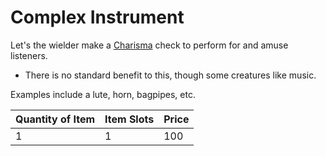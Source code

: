 # Complex Instrument

Let's the wielder make a [Charisma](../../../../Player%20Characters/Chosen%20Statistics/Charisma.md) check to perform for and amuse listeners.

- There is no standard benefit to this, though some creatures like music.

Examples include a lute, horn, bagpipes, etc.

| Quantity of Item | Item Slots | Price |
| ---------------- | ---------- | ----- |
| 1                | 1          | 100   |
